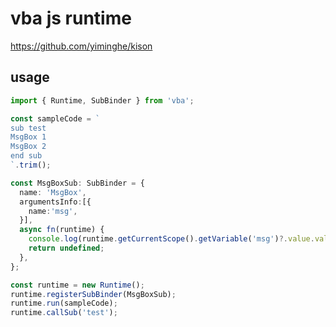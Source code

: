 # vba js runtime

https://github.com/yiminghe/kison

## usage

```typescript
import { Runtime, SubBinder } from 'vba';

const sampleCode = `
sub test
MsgBox 1
MsgBox 2
end sub
`.trim();

const MsgBoxSub: SubBinder = {
  name: 'MsgBox',
  argumentsInfo:[{
    name:'msg',
  }],
  async fn(runtime) {
    console.log(runtime.getCurrentScope().getVariable('msg')?.value.value);
    return undefined;
  },
};

const runtime = new Runtime();
runtime.registerSubBinder(MsgBoxSub);
runtime.run(sampleCode);
runtime.callSub('test');
```

